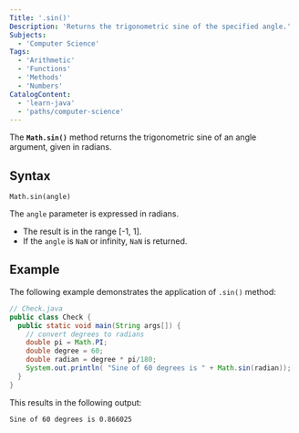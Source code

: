```yaml
---
Title: '.sin()'
Description: 'Returns the trigonometric sine of the specified angle.'
Subjects:
  - 'Computer Science'
Tags:
  - 'Arithmetic'
  - 'Functions'
  - 'Methods'
  - 'Numbers'
CatalogContent:
  - 'learn-java'
  - 'paths/computer-science'
---
```


The **`Math.sin()`** method returns the trigonometric sine of an angle argument, given in radians.

## Syntax

```pseudo
Math.sin(angle)
```

The `angle` parameter is expressed in radians.

- The result is in the range [-1, 1].
- If the `angle` is `NaN` or infinity, `NaN` is returned.

## Example

The following example demonstrates the application of `.sin()` method:

```java
// Check.java
public class Check {
  public static void main(String args[]) {
    // convert degrees to radians
    double pi = Math.PI;
    double degree = 60;
    double radian = degree * pi/180;
    System.out.println( "Sine of 60 degrees is " + Math.sin(radian));
  }
}
```

This results in the following output:

```shell
Sine of 60 degrees is 0.866025
```
